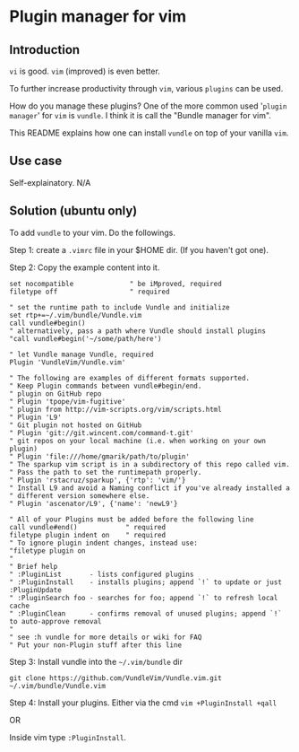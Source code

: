 # Plugin manager for vim

## Introduction

`vi` is good.
`vim` (improved) is even better.

To further increase productivity through `vim`,
various `plugins` can be used.

How do you manage these plugins? One of the more
common used '`plugin manager`' for `vim` is
`vundle`. I think it is call the "Bundle manager for vim".

This README explains how one can install `vundle` on top
of your vanilla `vim`.

## Use case

Self-explainatory. N/A

## Solution (ubuntu only)

To add `vundle` to your vim. Do the followings.

Step 1: create a `.vimrc` file in your $HOME dir.
(If you haven't got one).

Step 2: Copy the example content into it.

```
set nocompatible              " be iMproved, required
filetype off                  " required

" set the runtime path to include Vundle and initialize
set rtp+=~/.vim/bundle/Vundle.vim
call vundle#begin()
" alternatively, pass a path where Vundle should install plugins
"call vundle#begin('~/some/path/here')

" let Vundle manage Vundle, required
Plugin 'VundleVim/Vundle.vim'

" The following are examples of different formats supported.
" Keep Plugin commands between vundle#begin/end.
" plugin on GitHub repo
" Plugin 'tpope/vim-fugitive'
" plugin from http://vim-scripts.org/vim/scripts.html
" Plugin 'L9'
" Git plugin not hosted on GitHub
" Plugin 'git://git.wincent.com/command-t.git'
" git repos on your local machine (i.e. when working on your own plugin)
" Plugin 'file:///home/gmarik/path/to/plugin'
" The sparkup vim script is in a subdirectory of this repo called vim.
" Pass the path to set the runtimepath properly.
" Plugin 'rstacruz/sparkup', {'rtp': 'vim/'}
" Install L9 and avoid a Naming conflict if you've already installed a
" different version somewhere else.
" Plugin 'ascenator/L9', {'name': 'newL9'}

" All of your Plugins must be added before the following line
call vundle#end()            " required
filetype plugin indent on    " required
" To ignore plugin indent changes, instead use:
"filetype plugin on
"
" Brief help
" :PluginList       - lists configured plugins
" :PluginInstall    - installs plugins; append `!` to update or just :PluginUpdate
" :PluginSearch foo - searches for foo; append `!` to refresh local cache
" :PluginClean      - confirms removal of unused plugins; append `!` to auto-approve removal
"
" see :h vundle for more details or wiki for FAQ
" Put your non-Plugin stuff after this line
```

Step 3: Install vundle into the `~/.vim/bundle` dir

```
git clone https://github.com/VundleVim/Vundle.vim.git ~/.vim/bundle/Vundle.vim 
```

Step 4: Install your plugins.
Either via the cmd `vim +PluginInstall +qall`

OR

Inside vim type `:PluginInstall`.

